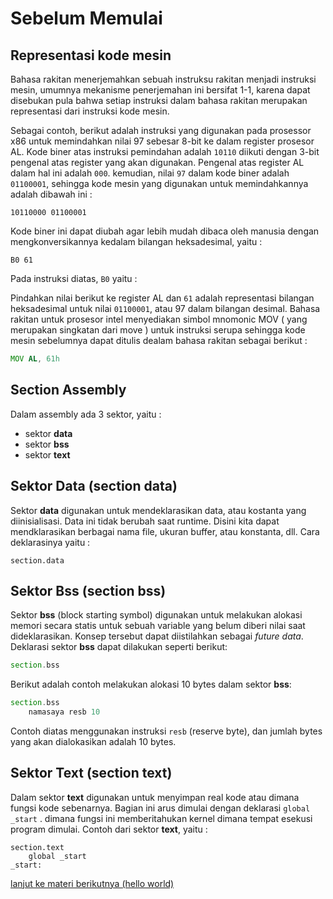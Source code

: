 # Sebelum Memulai

## Representasi kode mesin

Bahasa rakitan menerjemahkan sebuah instruksu rakitan menjadi instruksi mesin, umumnya mekanisme penerjemahan ini bersifat 1-1, karena dapat disebukan pula bahwa setiap instruksi dalam bahasa rakitan merupakan representasi dari instruksi kode mesin.

Sebagai contoh, berikut adalah instruksi yang digunakan pada prosessor x86 untuk memindahkan nilai 97 sebesar 8-bit ke dalam register prosesor AL. Kode biner atas instruksi pemindahan adalah ``10110`` diikuti dengan 3-bit pengenal atas register yang akan digunakan. Pengenal atas register AL dalam hal ini adalah ``000``. kemudian, nilai ``97`` dalam kode biner adalah ``01100001``, sehingga kode mesin yang digunakan untuk memindahkannya adalah dibawah ini :
```
10110000 01100001
```

Kode biner ini dapat diubah agar lebih mudah dibaca oleh manusia dengan mengkonversikannya kedalam bilangan heksadesimal, yaitu :
```
B0 61
```

Pada instruksi diatas, ``B0`` yaitu :

Pindahkan nilai berikut ke register AL dan ``61`` adalah representasi bilangan heksadesimal untuk nilai ``01100001``, atau 97 dalam bilangan desimal. Bahasa rakitan untuk prosesor intel menyediakan simbol mnomonic MOV ( yang merupakan singkatan dari move ) untuk instruksi serupa sehingga kode mesin sebelumnya dapat ditulis dealam bahasa rakitan sebagai berikut :

```asm
MOV AL, 61h
```

## Section Assembly

Dalam assembly ada 3 sektor, yaitu :
- sektor **data**
- sektor **bss**
- sektor **text**

## Sektor Data (section data)

Sektor **data** digunakan untuk mendeklarasikan data, atau kostanta yang diinisialisasi. Data ini tidak berubah saat runtime. Disini kita dapat mendklarasikan berbagai nama file, ukuran buffer, atau konstanta, dll. Cara deklarasinya yaitu :

```assembly
section.data
```

## Sektor Bss (section bss)

Sektor **bss** (block starting symbol) digunakan untuk melakukan alokasi memori secara statis untuk sebuah variable yang belum diberi nilai saat dideklarasikan. Konsep tersebut dapat diistilahkan sebagai *future data*. Deklarasi sektor **bss** dapat dilakukan seperti berikut:

```asm
section.bss
```

Berikut adalah contoh melakukan alokasi 10 bytes dalam sektor **bss**:

```asm
section.bss
    namasaya resb 10
```

Contoh diatas menggunakan instruksi `resb` (reserve byte), dan jumlah bytes yang akan dialokasikan adalah 10 bytes.

## Sektor Text (section text)
Dalam sektor **text** digunakan untuk menyimpan real kode atau dimana fungsi kode sebenarnya. Bagian ini arus dimulai dengan deklarasi ``global _start`` . dimana fungsi ini memberitahukan kernel dimana tempat esekusi program dimulai. Contoh dari sektor **text**, yaitu :

```assembly
section.text
    global _start
_start:
```

[lanjut ke materi berikutnya (hello world)](../01_hello_world)